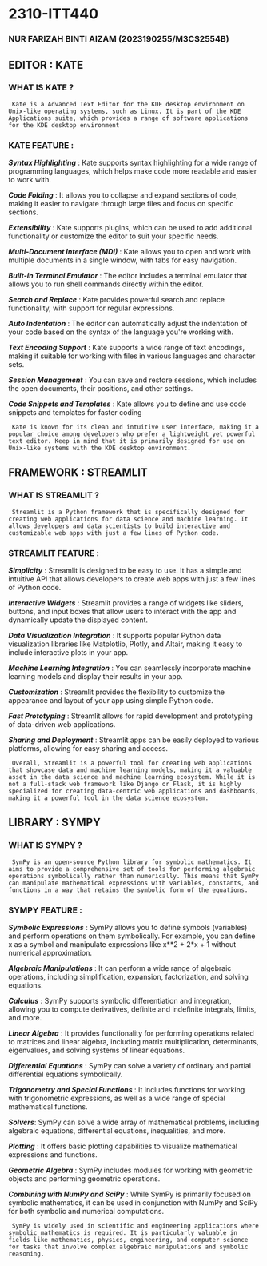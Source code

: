 # 2310-ITT440

### NUR FARIZAH BINTI AIZAM (2023190255/M3CS2554B)

## EDITOR : KATE

### WHAT IS KATE ?

     Kate is a Advanced Text Editor for the KDE desktop environment on Unix-like operating systems, such as Linux. It is part of the KDE Applications suite, which provides a range of software applications for the KDE desktop environment

### KATE FEATURE :

_**Syntax Highlighting**_ : Kate supports syntax highlighting for a wide range of programming languages, which helps make code more readable and easier to work with.

_**Code Folding**_ : It allows you to collapse and expand sections of code, making it easier to navigate through large files and focus on specific sections.

_**Extensibility**_ : Kate supports plugins, which can be used to add additional functionality or customize the editor to suit your specific needs.

_**Multi-Document Interface (MDI)**_ : Kate allows you to open and work with multiple documents in a single window, with tabs for easy navigation.

_**Built-in Terminal Emulator**_ : The editor includes a terminal emulator that allows you to run shell commands directly within the editor.

_**Search and Replace**_ : Kate provides powerful search and replace functionality, with support for regular expressions.

_**Auto Indentation**_ : The editor can automatically adjust the indentation of your code based on the syntax of the language you're working with.

_**Text Encoding Support**_ : Kate supports a wide range of text encodings, making it suitable for working with files in various languages and character sets.

_**Session Management**_ : You can save and restore sessions, which includes the open documents, their positions, and other settings.

_**Code Snippets and Templates**_ : Kate allows you to define and use code snippets and templates for faster coding

     Kate is known for its clean and intuitive user interface, making it a popular choice among developers who prefer a lightweight yet powerful text editor. Keep in mind that it is primarily designed for use on Unix-like systems with the KDE desktop environment.

## FRAMEWORK : STREAMLIT

### WHAT IS STREAMLIT ?

     Streamlit is a Python framework that is specifically designed for creating web applications for data science and machine learning. It allows developers and data scientists to build interactive and customizable web apps with just a few lines of Python code. 

### STREAMLIT FEATURE :

_**Simplicity**_ : Streamlit is designed to be easy to use. It has a simple and intuitive API that allows developers to create web apps with just a few lines of Python code.

_**Interactive Widgets**_ : Streamlit provides a range of widgets like sliders, buttons, and input boxes that allow users to interact with the app and dynamically update the displayed content.

_**Data Visualization Integration**_ : It supports popular Python data visualization libraries like Matplotlib, Plotly, and Altair, making it easy to include interactive plots in your app.

_**Machine Learning Integration**_ : You can seamlessly incorporate machine learning models and display their results in your app.

_**Customization**_ : Streamlit provides the flexibility to customize the appearance and layout of your app using simple Python code.

_**Fast Prototyping**_ : Streamlit allows for rapid development and prototyping of data-driven web applications.

_**Sharing and Deployment**_ : Streamlit apps can be easily deployed to various platforms, allowing for easy sharing and access.

     Overall, Streamlit is a powerful tool for creating web applications that showcase data and machine learning models, making it a valuable asset in the data science and machine learning ecosystem. While it is not a full-stack web framework like Django or Flask, it is highly specialized for creating data-centric web applications and dashboards, making it a powerful tool in the data science ecosystem.


## LIBRARY : SYMPY

### WHAT IS SYMPY ?

     SymPy is an open-source Python library for symbolic mathematics. It aims to provide a comprehensive set of tools for performing algebraic operations symbolically rather than numerically. This means that SymPy can manipulate mathematical expressions with variables, constants, and functions in a way that retains the symbolic form of the equations.

### SYMPY FEATURE :

_**Symbolic Expressions**_ : SymPy allows you to define symbols (variables) and perform operations on them symbolically. For example, you can define x as a symbol and manipulate expressions like x**2 + 2*x + 1 without numerical approximation.

_**Algebraic Manipulations**_ : It can perform a wide range of algebraic operations, including simplification, expansion, factorization, and solving equations.

_**Calculus**_ : SymPy supports symbolic differentiation and integration, allowing you to compute derivatives, definite and indefinite integrals, limits, and more.

_**Linear Algebra**_ : It provides functionality for performing operations related to matrices and linear algebra, including matrix multiplication, determinants, eigenvalues, and solving systems of linear equations.

_**Differential Equations**_ : SymPy can solve a variety of ordinary and partial differential equations symbolically.

_**Trigonometry and Special Functions**_ : It includes functions for working with trigonometric expressions, as well as a wide range of special mathematical functions.

_**Solvers**_: SymPy can solve a wide array of mathematical problems, including algebraic equations, differential equations, inequalities, and more.

_**Plotting**_ : It offers basic plotting capabilities to visualize mathematical expressions and functions.

_**Geometric Algebra**_ : SymPy includes modules for working with geometric objects and performing geometric operations.

_**Combining with NumPy and SciPy**_ : While SymPy is primarily focused on symbolic mathematics, it can be used in conjunction with NumPy and SciPy for both symbolic and numerical computations.

     SymPy is widely used in scientific and engineering applications where symbolic mathematics is required. It is particularly valuable in fields like mathematics, physics, engineering, and computer science for tasks that involve complex algebraic manipulations and symbolic reasoning.

